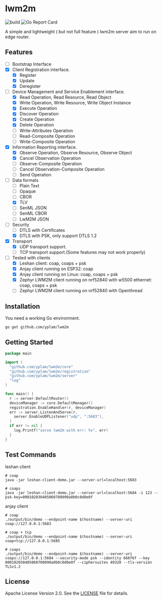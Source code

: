 # lwm2m

![build](https://github.com/yplam/lwm2m/actions/workflows/go.yml/badge.svg) ![Go Report Card](https://goreportcard.com/badge/github.com/yplam/lwm2m)

A simple and lightweight ( but not full feature ) lwm2m server aim to run on edge router.

## Features

- [ ] Bootstrap Interface
- [x] Client Registration interface.
  * [x] Register
  * [x] Update
  * [x] Deregister
- [ ] Device Management and Service Enablement interface.
  * [x] Read Operation, Read Resource, Read Object
  * [x] Write Operation, Write Resource, Write Object Instance
  * [x] Execute Operation
  * [x] Discover Operation
  * [x] Create Operation
  * [x] Delete Operation
  * [ ] Write-Attributes Operation
  * [ ] Read-Composite Operation
  * [ ] Write-Composite Operation
- [x] Information Reporting interface.
  * [x] Observe Operation, Observe Resource, Observe Object
  * [x] Cancel Observation Operation
  * [ ] Observe-Composite Operation
  * [ ] Cancel Observation-Composite Operation
  * [ ] Send Operation
- [ ] Data formats
  * [ ] Plain Text
  * [ ] Opaque
  * [ ] CBOR 
  * [x] TLV
  * [ ] SenML JSON
  * [ ] SenML CBOR
  * [ ] LwM2M JSON
- [ ] Security
  * [ ] DTLS with Certificates
  * [x] DTLS with PSK, only support DTLS 1.2
- [x] Transport
  * [x] UDP transport support.
  * [ ] TCP transport support.(Some features may not work properly)
- [ ] Tested with clients
  * [x] Leshan client: coap, coaps + psk
  * [x] Anjay client running on ESP32: coap
  * [x] Anjay client running on Linux: coap, coaps + psk
  * [x] Zephyr LWM2M client running on nrf52840 with w5500 ethernet: coap, coaps + psk
  * [ ] Zephyr LWM2M client running on nrf52840 with Openthread

## Installation

You need a working Go environment.

```
go get github.com/yplam/lwm2m
```

## Getting Started

```go
package main

import (
  "github.com/yplam/lwm2m/core"
  "github.com/yplam/lwm2m/registration"
  "github.com/yplam/lwm2m/server"
  "log"
)

func main() {
  r := server.DefaultRouter()
  deviceManager := core.DefaultManager()
  registration.EnableHandler(r, deviceManager)
  err := server.ListenAndServe(r,
    server.EnableUDPListener("udp", ":5683"),
  )
  if err != nil {
    log.Printf("serve lwm2m with err: %v", err)
  }
}

```

## Test Commands

leshan client

```shell
# coap 
java -jar leshan-client-demo.jar --server-url=localhost:5683

# coaps
java -jar leshan-client-demo.jar --server-url=localhost:5684 -i 123 --psk-key=000102030405060708090a0b0c0d0e0f
```
anjay client
```shell
# coap
./output/bin/demo --endpoint-name $(hostname) --server-uri coap://127.0.0.1:5683

# coap + tcp
./output/bin/demo --endpoint-name $(hostname) --server-uri coap+tcp://127.0.0.1:5685

# coaps
./output/bin/demo --endpoint-name $(hostname) --server-uri coaps://127.0.0.1:5684 --security-mode psk --identity 666f6f --key 000102030405060708090a0b0c0d0e0f --ciphersuites 49320 --tls-version TLSv1.2
```

## License

Apache License Version 2.0. See the [LICENSE](LICENSE) file for details.